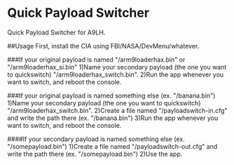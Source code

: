 # Quick Payload Switcher
Quick Payload Switcher for A9LH.

##Usage
First, install the CIA using FBI/NASA/DevMenu/whatever.

###If your original payload is named "/arm9loaderhax.bin" or "/arm9loaderhax_si.bin"
1)Name your secondary payload (the one you want to quickswitch) "/arm9loaderhax_switch.bin".
2)Run the app whenever you want to switch, and reboot the console.

###If your original payload is named something else (ex. "/banana.bin")
1)Name your secondary payload (the one you want to quickswitch) "/arm9loaderhax_switch.bin".
2)Create a file named "/payloadswitch-in.cfg" and write the path there (ex. "/banana.bin")
3)Run the app whenever you want to switch, and reboot the console.

####If your secondary payload is named something else (ex. "/somepayload.bin")
1)Create a file named "/payloadswitch-out.cfg" and write the path there (ex. "/somepayload.bin")
2)Use the app.

